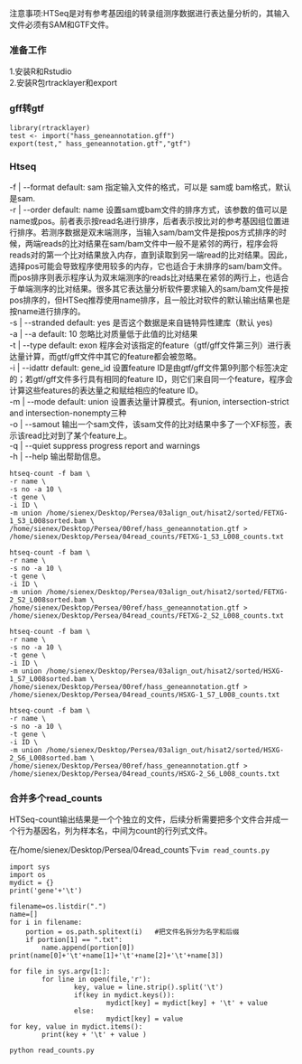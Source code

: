 注意事项:HTSeq是对有参考基因组的转录组测序数据进行表达量分析的，其输入文件必须有SAM和GTF文件。

### 准备工作
1.安装R和Rstudio  
2.安装R包rtracklayer和export


### gff转gtf
```
library(rtracklayer)
test <- import("hass_geneannotation.gff")
export(test," hass_geneannotation.gtf","gtf")
```
### Htseq
-f | --format default: sam 指定输入文件的格式，可以是 sam或 bam格式，默认是sam.  
-r | --order default: name 设置sam或bam文件的排序方式，该参数的值可以是name或pos。前者表示按read名进行排序，后者表示按比对的参考基因组位置进行排序。若测序数据是双末端测序，当输入sam/bam文件是按pos方式排序的时候，两端reads的比对结果在sam/bam文件中一般不是紧邻的两行，程序会将reads对的第一个比对结果放入内存，直到读取到另一端read的比对结果。因此，选择pos可能会导致程序使用较多的内存，它也适合于未排序的sam/bam文件。而pos排序则表示程序认为双末端测序的reads比对结果在紧邻的两行上，也适合于单端测序的比对结果。很多其它表达量分析软件要求输入的sam/bam文件是按pos排序的，但HTSeq推荐使用name排序，且一般比对软件的默认输出结果也是按name进行排序的。  
-s | --stranded default: yes 是否这个数据是来自链特异性建库（默认 yes)  
-a | --a default: 10 忽略比对质量低于此值的比对结果  
-t | --type default: exon 程序会对该指定的feature（gtf/gff文件第三列）进行表达量计算，而gtf/gff文件中其它的feature都会被忽略。  
-i | --idattr default: gene_id 设置feature ID是由gtf/gff文件第9列那个标签决定的；若gtf/gff文件多行具有相同的feature ID，则它们来自同一个feature，程序会计算这些features的表达量之和赋给相应的feature ID。  
-m | --mode default: union 设置表达量计算模式。有union, intersection-strict and intersection-nonempty三种  
-o | --samout 输出一个sam文件，该sam文件的比对结果中多了一个XF标签，表示该read比对到了某个feature上。  
-q | --quiet suppress progress report and warnings  
-h | --help 输出帮助信息。  
```
htseq-count -f bam \
-r name \
-s no -a 10 \
-t gene \
-i ID \
-m union /home/sienex/Desktop/Persea/03align_out/hisat2/sorted/FETXG-1_S3_L008sorted.bam \
/home/sienex/Desktop/Persea/00ref/hass_geneannotation.gtf > /home/sienex/Desktop/Persea/04read_counts/FETXG-1_S3_L008_counts.txt
```
```
htseq-count -f bam \
-r name \
-s no -a 10 \
-t gene \
-i ID \
-m union /home/sienex/Desktop/Persea/03align_out/hisat2/sorted/FETXG-2_S2_L008sorted.bam \
/home/sienex/Desktop/Persea/00ref/hass_geneannotation.gtf > /home/sienex/Desktop/Persea/04read_counts/FETXG-2_S2_L008_counts.txt
```
```
htseq-count -f bam \
-r name \
-s no -a 10 \
-t gene \
-i ID \
-m union /home/sienex/Desktop/Persea/03align_out/hisat2/sorted/HSXG-1_S7_L008sorted.bam \
/home/sienex/Desktop/Persea/00ref/hass_geneannotation.gtf > /home/sienex/Desktop/Persea/04read_counts/HSXG-1_S7_L008_counts.txt
```
```
htseq-count -f bam \
-r name \
-s no -a 10 \
-t gene \
-i ID \
-m union /home/sienex/Desktop/Persea/03align_out/hisat2/sorted/HSXG-2_S6_L008sorted.bam \
/home/sienex/Desktop/Persea/00ref/hass_geneannotation.gtf > /home/sienex/Desktop/Persea/04read_counts/HSXG-2_S6_L008_counts.txt
```


### 合并多个read_counts
HTSeq-count输出结果是一个个独立的文件，后续分析需要把多个文件合并成一个行为基因名，列为样本名，中间为count的行列式文件。

在/home/sienex/Desktop/Persea/04read_counts下```vim read_counts.py```  
```
import sys
import os
mydict = {}
print('gene'+'\t')

filename=os.listdir(".")
name=[]
for i in filename:
    portion = os.path.splitext(i)   #把文件名拆分为名字和后缀
    if portion[1] == ".txt":
        name.append(portion[0])
print(name[0]+'\t'+name[1]+'\t'+name[2]+'\t'+name[3])

for file in sys.argv[1:]:
        for line in open(file,'r'):
                key, value = line.strip().split('\t')
                if(key in mydict.keys()):
                        mydict[key] = mydict[key] + '\t' + value
                else:
                        mydict[key] = value
for key, value in mydict.items():
        print(key + '\t' + value )
```  
```
python read_counts.py
```
